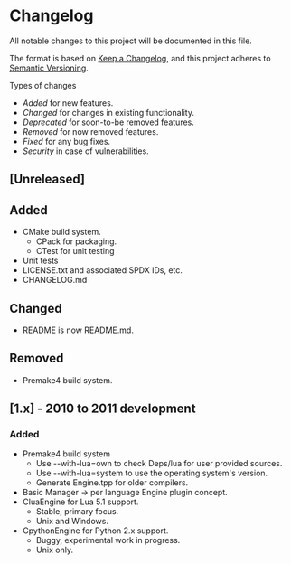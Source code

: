# Changelog

All notable changes to this project will be documented in this file.

The format is based on [Keep a Changelog](https://keepachangelog.com/en/1.0.0/),
and this project adheres to [Semantic Versioning](https://semver.org/spec/v2.0.0.html).

Types of changes

- *Added* for new features.
- *Changed* for changes in existing functionality.
- *Deprecated* for soon-to-be removed features.
- *Removed* for now removed features.
- *Fixed* for any bug fixes.
- *Security* in case of vulnerabilities.

## [Unreleased]

## Added

- CMake build system.
  - CPack for packaging.
  - CTest for unit testing
- Unit tests
- LICENSE.txt and associated SPDX IDs, etc.
- CHANGELOG.md

## Changed

- README is now README.md.

## Removed

- Premake4 build system.

## [1.x] - 2010 to 2011 development

### Added

- Premake4 build system
  - Use --with-lua=own to check Deps/lua for user provided sources.
  - Use --with-lua=system to use the operating system's version.
  - Generate Engine.tpp for older compilers.
- Basic Manager -> per language Engine plugin concept.
- CluaEngine for Lua 5.1 support.
  - Stable, primary focus.
  - Unix and Windows.
- CpythonEngine for Python 2.x support.
  - Buggy, experimental work in progress.
  - Unix only.
